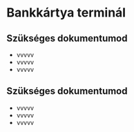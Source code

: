 # Bankkártya terminál

## Szükséges dokumentumod
+ vvvvv
+ vvvvv
+ vvvvv

## Szükséges dokumentumod
+ vvvvv
+ vvvvv
+ vvvvv